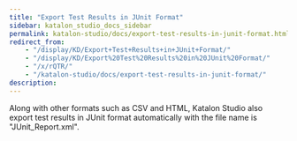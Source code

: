 ```yaml
---
title: "Export Test Results in JUnit Format" 
sidebar: katalon_studio_docs_sidebar
permalink: katalon-studio/docs/export-test-results-in-junit-format.html 
redirect_from:
    - "/display/KD/Export+Test+Results+in+JUnit+Format/"
    - "/display/KD/Export%20Test%20Results%20in%20JUnit%20Format/"
    - "/x/rQTR/"
    - "/katalon-studio/docs/export-test-results-in-junit-format/"
description: 
---
```

Along with other formats such as CSV and HTML, Katalon Studio also export test results in JUnit format automatically with the file name is "JUnit_Report.xml".